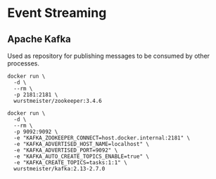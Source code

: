 # Event Streaming

## Apache Kafka

Used as repository for publishing messages to be consumed by other processes.

```
docker run \
  -d \
  --rm \
  -p 2181:2181 \
  wurstmeister/zookeeper:3.4.6
```

```
docker run \
  -d \
  --rm \
  -p 9092:9092 \
  -e "KAFKA_ZOOKEEPER_CONNECT=host.docker.internal:2181" \
  -e "KAFKA_ADVERTISED_HOST_NAME=localhost" \
  -e "KAFKA_ADVERTISED_PORT=9092" \
  -e "KAFKA_AUTO_CREATE_TOPICS_ENABLE=true" \
  -e "KAFKA_CREATE_TOPICS=tasks:1:1" \
  wurstmeister/kafka:2.13-2.7.0
```
